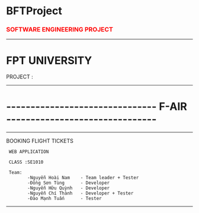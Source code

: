 # BFTProject

<h3 style="color: red">SOFTWARE ENGINEERING PROJECT</h3>
<hr>

<h1>FPT UNIVERSITY</h1>

PROJECT :
<hr>
<h1>-------------------------------  F-AIR  -------------------------------</h1>
<hr>
     BOOKING FLIGHT TICKETS

     WEB APPLICATION

     CLASS :SE1010

     Team: 
            -Nguyễn Hoài Nam    - Team leader + Tester
            -Đồng Sơn Tùng      - Developer
            -Nguyễn Hữu Quỳnh   - Developer
            -Nguyễn Chí Thành   - Developer + Tester
            -Đào Mạnh Tuấn      - Tester
            
<hr>
